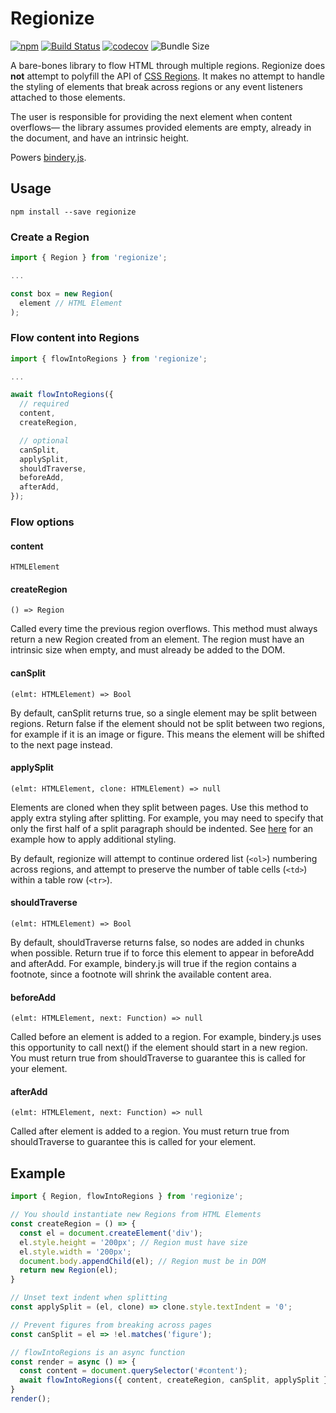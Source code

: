 # Regionize

[![npm](https://img.shields.io/npm/v/regionize.svg)](https://www.npmjs.com/package/regionize)
[![Build Status](https://travis-ci.org/evnbr/regionize.svg?branch=master)](https://travis-ci.org/evnbr/regionize)
[![codecov](https://codecov.io/gh/evnbr/regionize/branch/master/graph/badge.svg)](https://codecov.io/gh/evnbr/regionize)
![Bundle Size](https://img.shields.io/bundlephobia/minzip/regionize.svg)

A bare-bones library to flow HTML through multiple regions. Regionize does **not** attempt to polyfill the API of [CSS Regions](http://alistapart.com/blog/post/css-regions-considered-harmful). It makes no attempt to handle the styling of elements that break across regions or any event listeners
attached to those elements.

The user is responsible for providing the next element when content
overflows— the library assumes provided elements are empty, already in the document, and
have an intrinsic height.

Powers [bindery.js](https://evanbrooks.info/bindery/).

## Usage

```
npm install --save regionize
```

### Create a Region

```js
import { Region } from 'regionize';

...

const box = new Region(
  element // HTML Element
);
```

### Flow content into Regions

```js
import { flowIntoRegions } from 'regionize';

...

await flowIntoRegions({
  // required
  content,
  createRegion,

  // optional
  canSplit,
  applySplit,
  shouldTraverse,
  beforeAdd,
  afterAdd,
});
```

### Flow options

#### content
`HTMLElement`

#### createRegion
`() => Region`

Called every time the previous region overflows. This method must always
return a new Region created from an element. The region
must have an intrinsic size when empty, and must already
be added to the DOM.

#### canSplit
`(elmt: HTMLElement) => Bool`

By default, canSplit returns true, so a single element may be split between
regions. Return false if the element should not be split between two regions,
for example if it is an image or figure. This
means the element will be shifted to the next page instead.

#### applySplit
`(elmt: HTMLElement, clone: HTMLElement) => null`

Elements are cloned when they split between pages. Use this method
to apply extra styling after splitting. For example, you may need to
specify that only the first half of a split paragraph should be indented. See
[here](https://evanbrooks.info/bindery/examples/7_custom_split/) for
an example how to apply additional styling.

By default, regionize will attempt to continue ordered list
(`<ol>`) numbering across regions, and attempt to preserve the number of table
cells (`<td>`) within a table row (`<tr>`).

#### shouldTraverse
`(elmt: HTMLElement) => Bool`

By default, shouldTraverse returns false, so nodes are added in chunks when
possible. Return true if to force this element to appear in beforeAdd and afterAdd.
For example, bindery.js will true if the region contains a footnote,
since a footnote will shrink the available content area. 

#### beforeAdd
`(elmt: HTMLElement, next: Function) => null`

Called before an element is added to a region. For example,
bindery.js uses this opportunity to call next() if the element
should start in a new region. You must return
true from shouldTraverse to guarantee this is called for your
element.

#### afterAdd
`(elmt: HTMLElement, next: Function) => null`

Called after element is added to a region. You must return
true from shouldTraverse to guarantee this is called for your
element.


## Example
```js
import { Region, flowIntoRegions } from 'regionize';

// You should instantiate new Regions from HTML Elements
const createRegion = () => {
  const el = document.createElement('div');
  el.style.height = '200px'; // Region must have size
  el.style.width = '200px';
  document.body.appendChild(el); // Region must be in DOM
  return new Region(el);
}

// Unset text indent when splitting 
const applySplit = (el, clone) => clone.style.textIndent = '0';

// Prevent figures from breaking across pages
const canSplit = el => !el.matches('figure');

// flowIntoRegions is an async function
const render = async () => {
  const content = document.querySelector('#content');
  await flowIntoRegions({ content, createRegion, canSplit, applySplit });
}
render();
```
